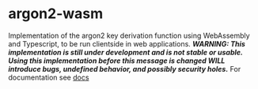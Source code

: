 # argon2-wasm
Implementation of the argon2 key derivation function using WebAssembly and Typescript, to be run clientside in web applications. ***WARNING: This implementation is still under development and is not stable or usable. Using this implementation before this message is changed WILL introduce bugs, undefined behavior, and possibly security holes.*** For documentation see [docs](docs/README.md)